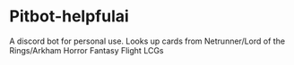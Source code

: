 # Pitbot-helpfulai

A discord bot for personal use. Looks up cards from Netrunner/Lord of the Rings/Arkham Horror Fantasy Flight LCGs
